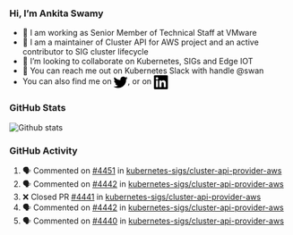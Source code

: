 ### Hi, I’m Ankita Swamy

- 💼 I am working as Senior Member of Technical Staff at VMware
- 👀 I am a maintainer of Cluster API for AWS project and an active contributor to SIG cluster lifecycle
- 💞️ I’m looking to collaborate on Kubernetes, SIGs and Edge IOT
- 💬 You can reach me out on Kubernetes Slack with handle @swan
- You can also find me on <a href="https://twitter.com/SwamyAnkita" target="blank"><img align="center" src="https://raw.githubusercontent.com/Ankitasw/Ankitasw/master/svg/twitter.svg" alt="Ankitasw" height="25" width="25" color="#1DA1f2" /></a>, or on <a href="https://www.linkedin.com/in/Ankitaswamy/" target="blank"><img align="center" src="https://raw.githubusercontent.com/Ankitasw/Ankitasw/master/svg/linkedin.svg" alt="Ankitasw" height="25" width="25" /></a>

### GitHub Stats
![Github stats](https://github-readme-stats.vercel.app/api?username=Ankitasw&count_private=true&show_icons=true&theme=tokyonight)

### GitHub Activity 
<!--START_SECTION:activity-->
1. 🗣 Commented on [#4451](https://github.com/kubernetes-sigs/cluster-api-provider-aws/pull/4451#issuecomment-1680029143) in [kubernetes-sigs/cluster-api-provider-aws](https://github.com/kubernetes-sigs/cluster-api-provider-aws)
2. 🗣 Commented on [#4442](https://github.com/kubernetes-sigs/cluster-api-provider-aws/pull/4442#issuecomment-1672693254) in [kubernetes-sigs/cluster-api-provider-aws](https://github.com/kubernetes-sigs/cluster-api-provider-aws)
3. ❌ Closed PR [#4441](https://github.com/kubernetes-sigs/cluster-api-provider-aws/pull/4441) in [kubernetes-sigs/cluster-api-provider-aws](https://github.com/kubernetes-sigs/cluster-api-provider-aws)
4. 🗣 Commented on [#4442](https://github.com/kubernetes-sigs/cluster-api-provider-aws/pull/4442#issuecomment-1672591638) in [kubernetes-sigs/cluster-api-provider-aws](https://github.com/kubernetes-sigs/cluster-api-provider-aws)
5. 🗣 Commented on [#4440](https://github.com/kubernetes-sigs/cluster-api-provider-aws/pull/4440#issuecomment-1672591332) in [kubernetes-sigs/cluster-api-provider-aws](https://github.com/kubernetes-sigs/cluster-api-provider-aws)
<!--END_SECTION:activity-->

